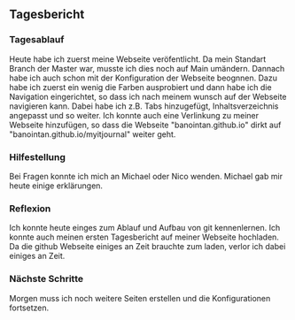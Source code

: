 ## Tagesbericht 


### Tagesablauf

Heute habe ich zuerst meine Webseite veröfentlicht. Da mein Standart Branch der Master war, musste ich dies noch auf Main umändern. Dannach habe ich auch schon mit der Konfiguration der Webseite beognnen. Dazu habe ich zuerst ein wenig die Farben ausprobiert und dann habe ich die Navigation eingerichtet, so dass ich nach meinem wunsch auf der Webseite navigieren kann. Dabei habe ich z.B. Tabs hinzugefügt, Inhaltsverzeichnis angepasst und so weiter. Ich konnte auch eine Verlinkung zu meiner Webseite hinzufügen, so dass die Webseite "banointan.github.io" dirkt auf "banointan.github.io/myitjournal" weiter geht. 


### Hilfestellung

Bei Fragen konnte ich mich an Michael oder Nico wenden. Michael gab mir heute einige erklärungen. 


### Reflexion

Ich konnte heute einges zum Ablauf und Aufbau von git kennenlernen. Ich konnte auch meinen ersten Tagesbericht auf meiner Webseite hochladen. Da die github Webseite einiges an Zeit brauchte zum laden, verlor ich dabei einiges an Zeit.


### Nächste Schritte 

Morgen muss ich noch weitere Seiten erstellen und die Konfigurationen fortsetzen.
